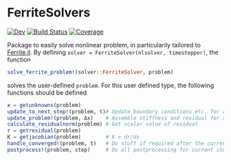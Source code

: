 # FerriteSolvers
[![Dev](https://img.shields.io/badge/docs-dev-blue.svg)](https://KnutAM.github.io/FerriteSolvers.jl/dev)
[![Build Status](https://github.com/KnutAM/FerriteSolvers.jl/actions/workflows/CI.yml/badge.svg?branch=main)](https://github.com/KnutAM/FerriteSolvers.jl/actions/workflows/CI.yml?query=branch%3Amain)
[![Coverage](https://codecov.io/gh/KnutAM/FerriteSolvers.jl/branch/main/graph/badge.svg)](https://codecov.io/gh/KnutAM/FerriteSolvers.jl)

Package to easily solve nonlinear problem, in particularily tailored to [Ferrite.jl](https://github.com/Ferrite-FEM/Ferrite.jl).
By defining `solver = FerriteSolver(nlsolver, timestepper)`, the function 
```julia
solve_ferrite_problem!(solver::FerriteSolver, problem)
```
solves the user-defined `problem`. For this user defined type, 
the following functions should be defined

```julia
x = getunknowns(problem)
update_to_next_step!(problem, t)# Update boundary conditions etc. for a new time step
update_problem!(problem, Δx)    # Assemble stiffness and residual for x+=Δx 
calculate_residualnorm(problem) # Get scalar value of residual
r = getresidual(problem)
K = getjacobian(problem)        # K = dr/dx
handle_converged!(problem, t)   # Do stuff if required after the current time step has converged. 
postprocess!(problem, step)     # Do all postprocessing for current step (after convergence)
```
